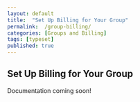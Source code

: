 ```yaml
---
layout: default
title:  "Set Up Billing for Your Group"
permalink:  /group-billing/
categories: [Groups and Billing]
tags: [typeset]
published: true
---
```


<section data-type="chapter" class="hsecchapter" data-hederis-type="hsecchapter" id="group-billing" data-pi-attrs="id: group-billing; data-tags: typeset;" role="doc-chapter" data-tags="typeset" data-author-name=" " data-book-title=" " title="Set Up Billing for Your Group"><h1 data-hederis-type="hblkchaptitle" class="hblkchaptitle" id="pEBkXXlJM">Set Up Billing for Your Group</h1><p class="hblkp" data-hederis-type="hblkp" id="p4GIsP8Ol">Documentation coming soon!</p></section>